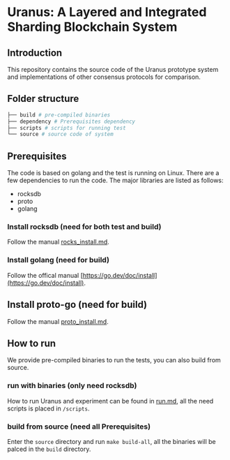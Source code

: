# Uranus: A Layered and Integrated Sharding Blockchain System

## Introduction

This repository contains the source code of the Uranus prototype system and implementations of other consensus protocols for comparison.

## Folder structure

```sh
├── build # pre-compiled binaries
├── dependency # Prerequisites dependency
├── scripts # scripts for running test
└── source # source code of system
```

## Prerequisites

The code is based on golang and the test is running on Linux. There are a few dependencies to run the code. The major libraries are listed as follows:

* rocksdb
* proto
* golang

### Install rocksdb (need for both test and build)

Follow the manual [rocks_install.md](./dependency/rocksdb/rocks_install.md).

### Install golang (need for build)

Follow the offical manual [https://go.dev/doc/install](https://go.dev/doc/install).

## Install proto-go (need for build)

Follow the manual [proto_install.md](./dependency/proto/proto_install.md).

## How to run

We provide pre-compiled binaries to run the tests, you can also build from source.

### run with binaries (only need rocksdb)

How to run Uranus and experiment can be found in [run.md](/scripts/run.md), all the need scripts is placed in `/scripts`.

### build from source (need all Prerequisites)

Enter the `source` directory and run `make build-all`, all the binaries will be palced in the `build` directory.
